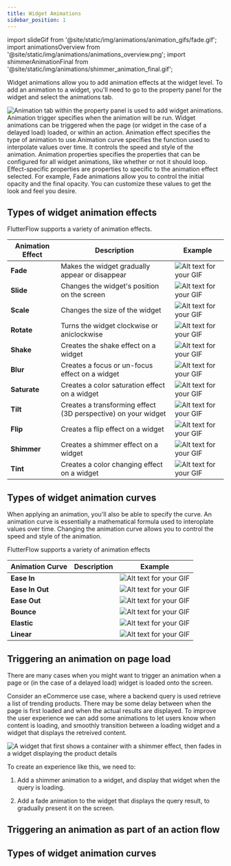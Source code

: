 ```yaml
---
title: Widget Amimations
sidebar_position: 1
---
```

import slideGif from '@site/static/img/animations/animation_gifs/fade.gif';
import animationsOverview from '@site/static/img/animations/animations_overview.png';
import shimmerAnimationFinal from '@site/static/img/animations/shimmer_animation_final.gif';



Widget animations allow you to add animation effects at the widget level.
To add an animation to a widget, you'll need to go to the property panel for the widget and select the animations tab.

<img src={animationsOverview} class="small-image" alt="Animation tab within the property panel is used to add widget animations. Animation trigger specifies when the animation will be run. Widget animations can be triggered when the page (or widget in the case of a delayed load) loaded, or within an action. Animation effect specifies the type of animation to use.Animation curve specifies the function used to interpolate values over time. It controls the speed and style of the animation. Animation properties specifies the properties that can be configured for all widget animations, like whether or not it should loop. Effect-specific properties are properties to specific to the animation effect selected. For example, Fade animations allow you to control the initial opacity and the final opacity. You can customize these values to get the look and feel you desire." />

<!-- When you create a widget animation, you'll sepcify:

- The animation effect
- The animation's curve
- Any variables specific to the animation -->

## Types of widget animation effects
FlutterFlow supports a variety of animation effects.

| Animation Effect | Description  | Example |
| ----- | ----- | ----- |
| **Fade** | Makes the widget gradually appear or disappear | <img src={slideGif} class="xsmall-image" alt="Alt text for your GIF" />|
| **Slide** | Changes the widget's position on the screen | <img src={slideGif} class="xsmall-image" alt="Alt text for your GIF" /> |
| **Scale** | Changes the size of the widget |<img src={slideGif} class="xsmall-image" alt="Alt text for your GIF" /> |
| **Rotate** | Turns the widget clockwise or aniclockwise | <img src={slideGif} class="xsmall-image" alt="Alt text for your GIF" /> |
| **Shake** | Creates the shake effect on a widget | <img src={slideGif} class="xsmall-image" alt="Alt text for your GIF" />|
| **Blur** | Creates a focus or un-focus effect on a widget | <img src={slideGif} class="xsmall-image" alt="Alt text for your GIF" /> |
| **Saturate** | Creates a color saturation effect on a widget |<img src={slideGif} class="xsmall-image" alt="Alt text for your GIF" /> |
| **Tilt** | Creates a transforming effect (3D perspective) on your widget | <img src={slideGif} class="xsmall-image" alt="Alt text for your GIF" /> |
| **Flip** | Creates a flip effect on a widget| <img src={slideGif} class="xsmall-image" alt="Alt text for your GIF" /> |
| **Shimmer** | Creates a shimmer effect on a widget | <img src={slideGif} class="xsmall-image" alt="Alt text for your GIF" /> |
| **Tint** | Creates a color changing effect on a widget |<img src={slideGif} class="xsmall-image" alt="Alt text for your GIF" /> |

## Types of widget animation curves
When applying an animation, you'll also be able to specify the curve. An animation curve is essentially a mathematical formula used to interoplate values over time. Changing the animation curve allows you to control the speed and style of the animation.

FlutterFlow supports a variety of animation effects

| Animation Curve | Description  | Example |
| ----- | ----- | ----- |
| **Ease In** | | <img src={slideGif} class="xsmall-image" alt="Alt text for your GIF" />|
| **Ease In Out** | | <img src={slideGif} class="xsmall-image" alt="Alt text for your GIF" />|
| **Ease Out** | | <img src={slideGif} class="xsmall-image" alt="Alt text for your GIF" />|
| **Bounce** | | <img src={slideGif} class="xsmall-image" alt="Alt text for your GIF" />|
| **Elastic** | | <img src={slideGif} class="xsmall-image" alt="Alt text for your GIF" />|
| **Linear** | | <img src={slideGif} class="xsmall-image" alt="Alt text for your GIF" />|


## Triggering an animation on page load
There are many cases when you might want to trigger an animation when a page or (in the case of a delayed load) widget is loaded onto the screen. 

Consider an eCommerce use case, where a backend query is used retrieve a list of trending products. There may be some delay between when the page is first loaded and when the actual results are displayed. To improve the user experience we can add some animations to let users know when content is loading, and smoothly transition between a loading widget and a widget that displays the retreived content.

<img src={shimmerAnimationFinal} class="small-image" alt="A widget that first shows a container with a shimmer effect, then fades in a widget displaying the product details" />

To create an experience like this, we need to:

1. Add a shimmer animation to a widget, and display that widget when the query is loading.


2. Add a fade animation to the widget that displays the query result, to gradually present it on the screen.



## Triggering an animation as part of an action flow



## Types of widget animation curves


